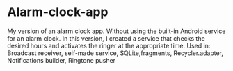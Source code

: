 # Alarm-clock-app
My version of an alarm clock app.  Without using the built-in Android service for an alarm clock.  In this version, I created a service that checks the desired hours and activates the ringer at the appropriate time.  Used in: Broadcast receiver, self-made service, SQLite,fragments, Recycler.adapter, Notifications builder, Ringtone pusher
